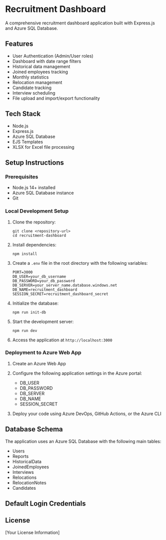 # Recruitment Dashboard

A comprehensive recruitment dashboard application built with Express.js and Azure SQL Database.

## Features

- User Authentication (Admin/User roles)
- Dashboard with date range filters
- Historical data management
- Joined employees tracking
- Monthly statistics
- Relocation management
- Candidate tracking
- Interview scheduling
- File upload and import/export functionality

## Tech Stack

- Node.js
- Express.js
- Azure SQL Database
- EJS Templates
- XLSX for Excel file processing

## Setup Instructions

### Prerequisites

- Node.js 14+ installed
- Azure SQL Database instance
- Git

### Local Development Setup

1. Clone the repository:
   ```
   git clone <repository-url>
   cd recruitment-dashboard
   ```

2. Install dependencies:
   ```
   npm install
   ```

3. Create a `.env` file in the root directory with the following variables:
   ```
   PORT=3000
   DB_USER=your_db_username
   DB_PASSWORD=your_db_password
   DB_SERVER=your_server_name.database.windows.net
   DB_NAME=recruitment_dashboard
   SESSION_SECRET=recruitment_dashboard_secret
   ```

4. Initialize the database:
   ```
   npm run init-db
   ```

5. Start the development server:
   ```
   npm run dev
   ```

6. Access the application at `http://localhost:3000`

### Deployment to Azure Web App

1. Create an Azure Web App
2. Configure the following application settings in the Azure portal:
   - DB_USER
   - DB_PASSWORD
   - DB_SERVER
   - DB_NAME
   - SESSION_SECRET

3. Deploy your code using Azure DevOps, GitHub Actions, or the Azure CLI

## Database Schema

The application uses an Azure SQL Database with the following main tables:

- Users
- Reports
- HistoricalData
- JoinedEmployees
- Interviews
- Relocations
- RelocationNotes
- Candidates

## Default Login Credentials



## License

[Your License Information]
